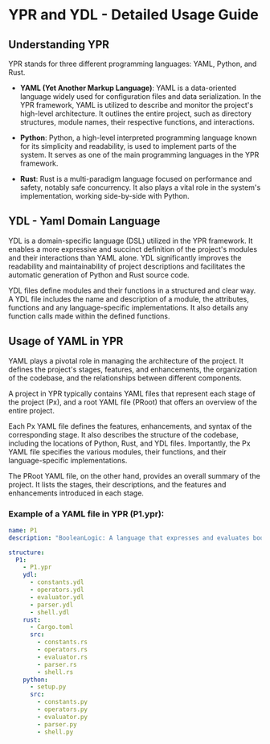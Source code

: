 # YPR and YDL - Detailed Usage Guide

## Understanding YPR

YPR stands for three different programming languages: YAML, Python, and Rust. 

- **YAML (Yet Another Markup Language)**: YAML is a data-oriented language widely used for configuration files and data serialization. In the YPR framework, YAML is utilized to describe and monitor the project's high-level architecture. It outlines the entire project, such as directory structures, module names, their respective functions, and interactions.

- **Python**: Python, a high-level interpreted programming language known for its simplicity and readability, is used to implement parts of the system. It serves as one of the main programming languages in the YPR framework.

- **Rust**: Rust is a multi-paradigm language focused on performance and safety, notably safe concurrency. It also plays a vital role in the system's implementation, working side-by-side with Python.

## YDL - Yaml Domain Language

YDL is a domain-specific language (DSL) utilized in the YPR framework. It enables a more expressive and succinct definition of the project's modules and their interactions than YAML alone. YDL significantly improves the readability and maintainability of project descriptions and facilitates the automatic generation of Python and Rust source code.

YDL files define modules and their functions in a structured and clear way. A YDL file includes the name and description of a module, the attributes, functions and any language-specific implementations. It also details any function calls made within the defined functions.

## Usage of YAML in YPR

YAML plays a pivotal role in managing the architecture of the project. It defines the project's stages, features, and enhancements, the organization of the codebase, and the relationships between different components.

A project in YPR typically contains YAML files that represent each stage of the project (Px), and a root YAML file (PRoot) that offers an overview of the entire project. 

Each Px YAML file defines the features, enhancements, and syntax of the corresponding stage. It also describes the structure of the codebase, including the locations of Python, Rust, and YDL files. Importantly, the Px YAML file specifies the various modules, their functions, and their language-specific implementations.

The PRoot YAML file, on the other hand, provides an overall summary of the project. It lists the stages, their descriptions, and the features and enhancements introduced in each stage.

### Example of a YAML file in YPR (P1.ypr):

```yaml
name: P1
description: "BooleanLogic: A language that expresses and evaluates boolean logic"

structure:
  P1:
    - P1.ypr
    ydl:
      - constants.ydl
      - operators.ydl
      - evaluator.ydl
      - parser.ydl
      - shell.ydl
    rust:
      - Cargo.toml
      src:
        - constants.rs
        - operators.rs
        - evaluator.rs
        - parser.rs
        - shell.rs
    python:
      - setup.py
      src:
        - constants.py
        - operators.py
        - evaluator.py
        - parser.py
        - shell.py
